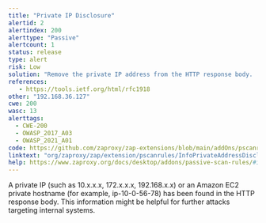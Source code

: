 ```yaml
---
title: "Private IP Disclosure"
alertid: 2
alertindex: 200
alerttype: "Passive"
alertcount: 1
status: release
type: alert
risk: Low
solution: "Remove the private IP address from the HTTP response body.  For comments, use JSP/ASP/PHP comment instead of HTML/JavaScript comment which can be seen by client browsers."
references:
   - https://tools.ietf.org/html/rfc1918
other: "192.168.36.127"
cwe: 200
wasc: 13
alerttags: 
  - CWE-200
  - OWASP_2017_A03
  - OWASP_2021_A01
code: https://github.com/zaproxy/zap-extensions/blob/main/addOns/pscanrules/src/main/java/org/zaproxy/zap/extension/pscanrules/InfoPrivateAddressDisclosureScanRule.java
linktext: "org/zaproxy/zap/extension/pscanrules/InfoPrivateAddressDisclosureScanRule.java"
help: https://www.zaproxy.org/docs/desktop/addons/passive-scan-rules/#id-2
---
```

A private IP (such as 10.x.x.x, 172.x.x.x, 192.168.x.x) or an Amazon EC2 private hostname (for example, ip-10-0-56-78) has been found in the HTTP response body. This information might be helpful for further attacks targeting internal systems.
